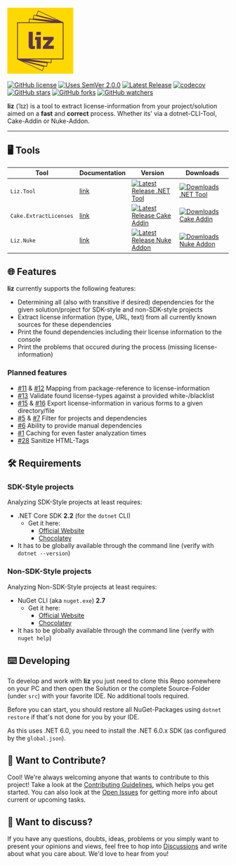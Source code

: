 ![liz logo](res/liz-logo-150x.png)

[![GitHub license](https://img.shields.io/badge/License-MIT-blue.svg)](LICENSE)
[![Uses SemVer 2.0.0](https://img.shields.io/badge/Uses%20SemVer-2.0.0-green)](https://semver.org/spec/v2.0.0.html)
[![Latest Release](https://img.shields.io/github/v/release/wgnf/liz?label=latest%20release&sort=semver)](https://github.com/wgnf/liz/releases)
[![codecov](https://codecov.io/gh/wgnf/liz/branch/main/graph/badge.svg?token=NMGXDYZMFA)](https://codecov.io/gh/wgnf/liz)  
[![GitHub stars](https://img.shields.io/github/stars/wgnf/liz?style=social)](https://github.com/wgnf/liz/stargazers)
[![GitHub forks](https://img.shields.io/github/forks/wgnf/liz?style=social)](https://github.com/wgnf/liz/network/members)
[![GitHub watchers](https://img.shields.io/github/watchers/wgnf/liz?style=social)](https://github.com/wgnf/liz/watchers)

**liz** (ˈlɪz) is a tool to extract license-information from your project/solution aimed on a **fast** and **correct** process. Whether its' via a dotnet-CLI-Tool, Cake-Addin or Nuke-Addon.

---

## 🖥️ Tools

| Tool | Documentation | Version | Downloads |
|------|---------------|---------|-----------|
| `Liz.Tool` | [link](doc/documentation-dotnet-tool.md) | [![Latest Release .NET Tool](https://img.shields.io/nuget/v/Liz.Tool)](https://www.nuget.org/packages/Liz.Tool/) | [![Downloads .NET Tool](https://img.shields.io/nuget/dt/Liz.Tool)](https://www.nuget.org/packages/Liz.Tool/) |
| `Cake.ExtractLicenses` | [link](doc/documenation-cake-addin.md) | [![Latest Release Cake Addin](https://img.shields.io/nuget/v/Cake.ExtractLicenses)](https://www.nuget.org/packages/Cake.ExtractLicenses/) | [![Downloads Cake Addin](https://img.shields.io/nuget/dt/Cake.ExtractLicenses)](https://www.nuget.org/packages/Cake.ExtractLicenses/) |
| `Liz.Nuke` | [link](doc/documentation-nuke-addon.md) | [![Latest Release Nuke Addon](https://img.shields.io/nuget/v/Liz.Nuke)](https://www.nuget.org/packages/Liz.Nuke/) | [![Downloads Nuke Addon](https://img.shields.io/nuget/dt/Liz.Nuke)](https://www.nuget.org/packages/Liz.Nuke/) |

## 🌐 Features

**liz** currently supports the following features:

- Determining all (also with transitive if desired) dependencies for the given solution/project for SDK-style and non-SDK-style projects
- Extract license information (type, URL, text) from all currently known sources for these dependencies
- Print the found dependencies including their license information to the console
- Print the problems that occured during the process (missing license-information)

### Planned features

- [#11](https://github.com/wgnf/liz/issues/11) & [#12](https://github.com/wgnf/liz/issues/12) Mapping from package-reference to license-information
- [#13](https://github.com/wgnf/liz/issues/13) Validate found license-types against a provided white-/blacklist
- [#15](https://github.com/wgnf/liz/issues/15) & [#16](https://github.com/wgnf/liz/issues/16) Export license-information in various forms to a given directory/file
- [#5](https://github.com/wgnf/liz/issues/5) & [#7](https://github.com/wgnf/liz/issues/7) Filter for projects and dependencies
- [#6](https://github.com/wgnf/liz/issues/6) Ability to provide manual dependencies
- [#1](https://github.com/wgnf/liz/issues/1) Caching for even faster analyzation times
- [#28](https://github.com/wgnf/liz/issues/28) Sanitize HTML-Tags

## 🛠️ Requirements

### SDK-Style projects

Analyzing SDK-Style projects at least requires:

- .NET Core SDK **2.2** (for the `dotnet` CLI)
  - Get it here:
    - [Official Website](https://dotnet.microsoft.com/en-us/download/dotnet/2.2)
    - [Chocolatey](https://community.chocolatey.org/packages/dotnetcore-2.2-sdk)
- It has to be globally available through the command line (verify with `dotnet --version`)

### Non-SDK-Style projects

Analyzing Non-SDK-Style projects at least requires:

- NuGet CLI (aka `nuget.exe`) **2.7**
  - Get it here:
    - [Official Website](https://www.nuget.org/downloads)
    - [Chocolatey](https://community.chocolatey.org/packages/NuGet.CommandLine)
- It has to be globally available through the command line (verify with `nuget help`)

## ⌨️ Developing

To develop and work with **liz** you just need to clone this Repo somewhere on your PC and then open the Solution or the complete Source-Folder (under `src`) with your favorite IDE. No additional tools required.  
  
Before you can start, you should restore all NuGet-Packages using `dotnet restore` if that's not done for you by your IDE.  
  
As this uses .NET 6.0, you need to install the .NET 6.0.x SDK (as configured by the `global.json`).

## 👋 Want to Contribute?

Cool! We're always welcoming anyone that wants to contribute to this project! Take a look at the [Contributing Guidelines](CONTRIBUTING.md), which helps you get started. You can also look at the [Open Issues](https://github.com/wgnf/liz/issues) for getting more info about current or upcoming tasks.

## 💬 Want to discuss?

If you have any questions, doubts, ideas, problems or you simply want to present your opinions and views, feel free to hop into [Discussions](https://github.com/wgnf/liz/discussions) and write about what you care about. We'd love to hear from you!

